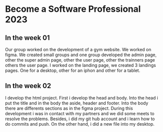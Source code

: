 # Become a Software Professional 2023
## In the week 01
 Our group worked on the development of a gym website. We worked on figma. We created small groups and one group developed the admin page, other the super admin page, other the user page, other the trainners page others the user page. I worked on the landing page, we created 3 landings pages. One for a desktop, other for an iphon and other for a tablet. 
## In the week 02
I develop the html project. First i develop the head and body. Into the head i put the title and in the body the aside, header and footer. Into the body there are differents sections as in the figma project. During this development i was in contact with my partners and we did some meets to resolve the problems. Besides, i did my git hub account and i learn how to do commits and push. On the other hand, i did a new file into my desktop.

 
 
